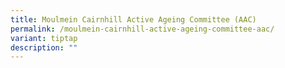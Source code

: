```yaml
---
title: Moulmein Cairnhill Active Ageing Committee (AAC)
permalink: /moulmein-cairnhill-active-ageing-committee-aac/
variant: tiptap
description: ""
---
```


